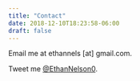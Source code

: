 ```yaml
---
title: "Contact"
date: 2018-12-10T18:23:58-06:00
draft: false
---
```


Email me at ethannels [at] gmail.com.

Tweet me [@EthanNelson0](www.twitter.com/EthanNelson0).